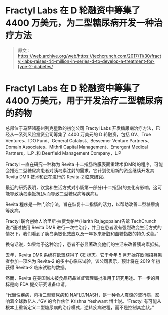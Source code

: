 # Fractyl Labs 在 D 轮融资中筹集了 4400 万美元，为二型糖尿病开发一种治疗方法

> 原文：<https://web.archive.org/web/https://techcrunch.com/2017/11/30/fractyl-labs-raises-44-million-in-series-d-to-develop-a-treatment-for-type-2-diabetes/>

# Fractyl Labs 在 D 轮融资中筹集了 4400 万美元，用于开发治疗二型糖尿病的药物

总部位于马萨诸塞州列克星敦的初创公司 Fractyl Labs 开发糖尿病治疗方法，已经从一系列风险投资公司筹集了 4400 万美元的 D 轮融资，包括 GV、True Ventures、IDO Fund、General Catalyst、Bessemer Venture Partners、Domain Associates、Mithril Capital Management、Emergent Medical Partners，L.P .和 Deerfield Management Company，L.P

Fractyl 一直在研究一种称为 Revita 十二指肠粘膜表面重建术(DMR)的程序，可能会推迟二型糖尿病患者对胰岛素注射的需求。它计划使用新的资金继续开发其 Revita DMR 技术和正在进行的 Revita-2 [临床研究](https://web.archive.org/web/20230327000402/http://www.fractyl.com/fractyl-announces-initiation-of-multicenter-clinical-trial-to-evaluate-a-novel-medical-procedure-for-poorly-controlled-type-2-diabetes/)。

最近的研究表明，饮食和生活方式对小肠第一部分(十二指肠)的变化有影响，这可能导致胰岛素抵抗(从而导致二型糖尿病等疾病)。

Revita 程序是一种门诊疗法，旨在恢复十二指肠的活力，以帮助改善二型糖尿病等疾病。

Fractyl 联合创始人哈里斯·拉贾戈帕兰(Harith Rajagopalan)告诉 TechCrunch 说:“通过使用 Revita DMR 进行一次性治疗，并且在患者没有强烈改变生活方式的情况下，我们看到了胰岛素敏化效应以及一年多来肝脏和血糖指数的持久改善。”

换句话说，如果给予这种治疗，患者不必显著改变他们的生活来改善胰岛素抵抗。

去年，Revita DMR 系统在欧盟获得了 CE 标志。它于今年 5 月开始在欧洲招募患者参加一项名为 Revita-2 的多中心临床试验，该公司表示，预计将在 2019 年初获得 Revita-2 临床试验的数据。

然而，Revita 在美国尚未被食品药品监督管理局批准用于研究用途。下一步的目标是向 FDA 提交研究设备申请。

“代谢性疾病，包括二型糖尿病和 NAFLD/NASH，是一种令人震惊的流行病，影响着全球数亿人，”GV 的合作伙伴 Krishna Yeshwant 博士说。“Fractyl 有可能从根本上重新定义二型糖尿病的治疗模式，逆转疾病进程，而不是控制其症状。”